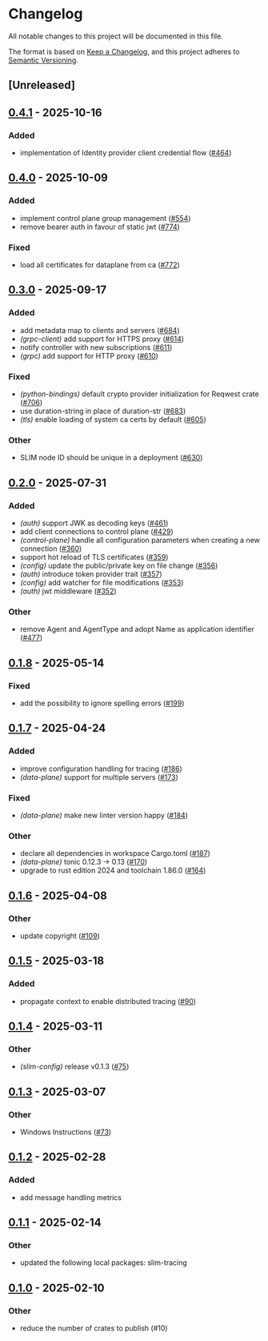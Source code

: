 # Changelog

All notable changes to this project will be documented in this file.

The format is based on [Keep a Changelog](https://keepachangelog.com/en/1.0.0/),
and this project adheres to [Semantic Versioning](https://semver.org/spec/v2.0.0.html).

## [Unreleased]

## [0.4.1](https://github.com/agntcy/slim/compare/slim-config-v0.4.0...slim-config-v0.4.1) - 2025-10-16

### Added

- implementation of Identity provider client credential flow ([#464](https://github.com/agntcy/slim/pull/464))

## [0.4.0](https://github.com/agntcy/slim/compare/slim-config-v0.3.0...slim-config-v0.4.0) - 2025-10-09

### Added

- implement control plane group management ([#554](https://github.com/agntcy/slim/pull/554))
- remove bearer auth in favour of static jwt ([#774](https://github.com/agntcy/slim/pull/774))

### Fixed

- load all certificates for dataplane from ca ([#772](https://github.com/agntcy/slim/pull/772))

## [0.3.0](https://github.com/agntcy/slim/compare/slim-config-v0.2.0...slim-config-v0.3.0) - 2025-09-17

### Added

- add metadata map to clients and servers ([#684](https://github.com/agntcy/slim/pull/684))
- *(grpc-client)* add support for HTTPS proxy ([#614](https://github.com/agntcy/slim/pull/614))
- notify controller with new subscriptions ([#611](https://github.com/agntcy/slim/pull/611))
- *(grpc)* add support for HTTP proxy ([#610](https://github.com/agntcy/slim/pull/610))

### Fixed

- *(python-bindings)* default crypto provider initialization for Reqwest crate ([#706](https://github.com/agntcy/slim/pull/706))
- use duration-string in place of duration-str ([#683](https://github.com/agntcy/slim/pull/683))
- *(tls)* enable loading of system ca certs by default ([#605](https://github.com/agntcy/slim/pull/605))

### Other

- SLIM node ID should be unique in a deployment ([#630](https://github.com/agntcy/slim/pull/630))

## [0.2.0](https://github.com/agntcy/slim/compare/slim-config-v0.1.8...slim-config-v0.2.0) - 2025-07-31

### Added

- *(auth)* support JWK as decoding keys ([#461](https://github.com/agntcy/slim/pull/461))
- add client connections to control plane ([#429](https://github.com/agntcy/slim/pull/429))
- *(control-plane)* handle all configuration parameters when creating a new connection ([#360](https://github.com/agntcy/slim/pull/360))
- support hot reload of TLS certificates ([#359](https://github.com/agntcy/slim/pull/359))
- *(config)* update the public/private key on file change ([#356](https://github.com/agntcy/slim/pull/356))
- *(auth)* introduce token provider trait ([#357](https://github.com/agntcy/slim/pull/357))
- *(config)* add watcher for file modifications ([#353](https://github.com/agntcy/slim/pull/353))
- *(auth)* jwt middleware ([#352](https://github.com/agntcy/slim/pull/352))

### Other

- remove Agent and AgentType and adopt Name as application identifier ([#477](https://github.com/agntcy/slim/pull/477))

## [0.1.8](https://github.com/agntcy/slim/compare/slim-config-v0.1.7...slim-config-v0.1.8) - 2025-05-14

### Fixed

- add the possibility to ignore spelling errors ([#199](https://github.com/agntcy/slim/pull/199))

## [0.1.7](https://github.com/agntcy/slim/compare/slim-config-v0.1.6...slim-config-v0.1.7) - 2025-04-24

### Added

- improve configuration handling for tracing ([#186](https://github.com/agntcy/slim/pull/186))
- *(data-plane)* support for multiple servers ([#173](https://github.com/agntcy/slim/pull/173))

### Fixed

- *(data-plane)* make new linter version happy ([#184](https://github.com/agntcy/slim/pull/184))

### Other

- declare all dependencies in workspace Cargo.toml ([#187](https://github.com/agntcy/slim/pull/187))
- *(data-plane)* tonic 0.12.3 -> 0.13 ([#170](https://github.com/agntcy/slim/pull/170))
- upgrade to rust edition 2024 and toolchain 1.86.0 ([#164](https://github.com/agntcy/slim/pull/164))

## [0.1.6](https://github.com/agntcy/slim/compare/slim-config-v0.1.5...slim-config-v0.1.6) - 2025-04-08

### Other

- update copyright ([#109](https://github.com/agntcy/slim/pull/109))

## [0.1.5](https://github.com/agntcy/slim/compare/slim-config-v0.1.4...slim-config-v0.1.5) - 2025-03-18

### Added

- propagate context to enable distributed tracing ([#90](https://github.com/agntcy/slim/pull/90))

## [0.1.4](https://github.com/agntcy/slim/compare/slim-config-v0.1.3...slim-config-v0.1.4) - 2025-03-11

### Other

- *(slim-config)* release v0.1.3 ([#75](https://github.com/agntcy/slim/pull/75))

## [0.1.3](https://github.com/agntcy/slim/compare/slim-config-v0.1.2...slim-config-v0.1.3) - 2025-03-07

### Other

- Windows Instructions ([#73](https://github.com/agntcy/slim/pull/73))

## [0.1.2](https://github.com/agntcy/slim/compare/slim-config-v0.1.1...slim-config-v0.1.2) - 2025-02-28

### Added

- add message handling metrics

## [0.1.1](https://github.com/agntcy/slim/compare/slim-config-v0.1.0...slim-config-v0.1.1) - 2025-02-14

### Other

- updated the following local packages: slim-tracing

## [0.1.0](https://github.com/agntcy/slim/releases/tag/slim-config-v0.1.0) - 2025-02-10

### Other

- reduce the number of crates to publish (#10)
